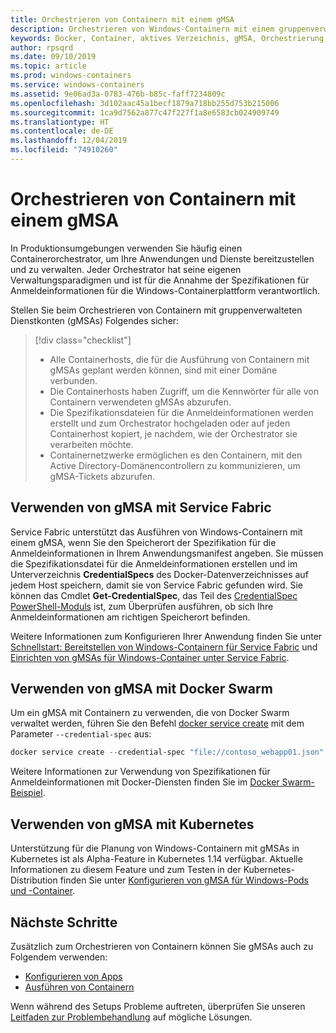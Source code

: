 ```yaml
---
title: Orchestrieren von Containern mit einem gMSA
description: Orchestrieren von Windows-Containern mit einem gruppenverwalteten Dienstkonto (gMSA)
keywords: Docker, Container, aktives Verzeichnis, gMSA, Orchestrierung, Kubernetes, gruppenverwaltetes Dienstkonto, gruppenverwaltete Dienstkonten
author: rpsqrd
ms.date: 09/10/2019
ms.topic: article
ms.prod: windows-containers
ms.service: windows-containers
ms.assetid: 9e06ad3a-0783-476b-b85c-faff7234809c
ms.openlocfilehash: 3d102aac45a1becf1879a718bb255d753b215006
ms.sourcegitcommit: 1ca9d7562a877c47f227f1a8e6583cb024909749
ms.translationtype: HT
ms.contentlocale: de-DE
ms.lasthandoff: 12/04/2019
ms.locfileid: "74910260"
---
```

# <a name="orchestrate-containers-with-a-gmsa"></a>Orchestrieren von Containern mit einem gMSA

In Produktionsumgebungen verwenden Sie häufig einen Containerorchestrator, um Ihre Anwendungen und Dienste bereitzustellen und zu verwalten. Jeder Orchestrator hat seine eigenen Verwaltungsparadigmen und ist für die Annahme der Spezifikationen für Anmeldeinformationen für die Windows-Containerplattform verantwortlich.

Stellen Sie beim Orchestrieren von Containern mit gruppenverwalteten Dienstkonten (gMSAs) Folgendes sicher:

> [!div class="checklist"]
> * Alle Containerhosts, die für die Ausführung von Containern mit gMSAs geplant werden können, sind mit einer Domäne verbunden.
> * Die Containerhosts haben Zugriff, um die Kennwörter für alle von Containern verwendeten gMSAs abzurufen.
> * Die Spezifikationsdateien für die Anmeldeinformationen werden erstellt und zum Orchestrator hochgeladen oder auf jeden Containerhost kopiert, je nachdem, wie der Orchestrator sie verarbeiten möchte.
> * Containernetzwerke ermöglichen es den Containern, mit den Active Directory-Domänencontrollern zu kommunizieren, um gMSA-Tickets abzurufen.

## <a name="how-to-use-gmsa-with-service-fabric"></a>Verwenden von gMSA mit Service Fabric

Service Fabric unterstützt das Ausführen von Windows-Containern mit einem gMSA, wenn Sie den Speicherort der Spezifikation für die Anmeldeinformationen in Ihrem Anwendungsmanifest angeben. Sie müssen die Spezifikationsdatei für die Anmeldeinformationen erstellen und im Unterverzeichnis **CredentialSpecs** des Docker-Datenverzeichnisses auf jedem Host speichern, damit sie von Service Fabric gefunden wird. Sie können das Cmdlet **Get-CredentialSpec**, das Teil des [CredentialSpec PowerShell-Moduls](https://aka.ms/credspec) ist, zum Überprüfen ausführen, ob sich Ihre Anmeldeinformationen am richtigen Speicherort befinden.

Weitere Informationen zum Konfigurieren Ihrer Anwendung finden Sie unter [Schnellstart: Bereitstellen von Windows-Containern für Service Fabric](https://docs.microsoft.com/azure/service-fabric/service-fabric-quickstart-containers) und [Einrichten von gMSAs für Windows-Container unter Service Fabric](https://docs.microsoft.com/azure/service-fabric/service-fabric-setup-gmsa-for-windows-containers).

## <a name="how-to-use-gmsa-with-docker-swarm"></a>Verwenden von gMSA mit Docker Swarm

Um ein gMSA mit Containern zu verwenden, die von Docker Swarm verwaltet werden, führen Sie den Befehl [docker service create](https://docs.docker.com/engine/reference/commandline/service_create/) mit dem Parameter `--credential-spec` aus:

```powershell
docker service create --credential-spec "file://contoso_webapp01.json" --hostname "WebApp01" <image name>
```

Weitere Informationen zur Verwendung von Spezifikationen für Anmeldeinformationen mit Docker-Diensten finden Sie im [Docker Swarm-Beispiel](https://docs.docker.com/engine/reference/commandline/service_create/#provide-credential-specs-for-managed-service-accounts-windows-only).

## <a name="how-to-use-gmsa-with-kubernetes"></a>Verwenden von gMSA mit Kubernetes

Unterstützung für die Planung von Windows-Containern mit gMSAs in Kubernetes ist als Alpha-Feature in Kubernetes 1.14 verfügbar. Aktuelle Informationen zu diesem Feature und zum Testen in der Kubernetes-Distribution finden Sie unter [Konfigurieren von gMSA für Windows-Pods und -Container](https://kubernetes.io/docs/tasks/configure-pod-container/configure-gmsa).

## <a name="next-steps"></a>Nächste Schritte

Zusätzlich zum Orchestrieren von Containern können Sie gMSAs auch zu Folgendem verwenden:

- [Konfigurieren von Apps](gmsa-configure-app.md)
- [Ausführen von Containern](gmsa-run-container.md)

Wenn während des Setups Probleme auftreten, überprüfen Sie unseren [Leitfaden zur Problembehandlung](gmsa-troubleshooting.md) auf mögliche Lösungen.
